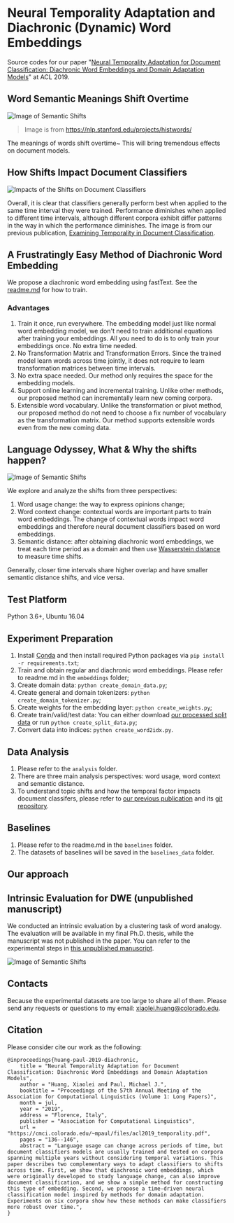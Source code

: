 # Neural Temporality Adaptation and Diachronic (Dynamic) Word Embeddings
Source codes for our paper "[Neural Temporality Adaptation for Document Classification: Diachronic Word Embeddings and Domain Adaptation Models](https://cmci.colorado.edu/~mpaul/files/acl2019_temporality.pdf)" at ACL 2019.

## Word Semantic Meanings Shift Overtime
![Image of Semantic Shifts](https://nlp.stanford.edu/projects/histwords/images/wordpaths.png)
> Image is from https://nlp.stanford.edu/projects/histwords/

The meanings of words shift overtime~ This will bring tremendous effects on document models.

## How Shifts Impact Document Classifiers
![Impacts of the Shifts on Document Classifiers](https://github.com/xiaoleihuang/Neural_Temporality_Adaptation/blob/master/git_images/impacts.png)

Overall, it is clear that classifiers generally perform best when applied to the same time interval they were trained. Performance diminishes when applied to different time intervals, although different corpora exhibit differ patterns in the way in which the performance diminishes. The image is from our previous publication, [Examining Temporality in Document Classification](https://aclweb.org/anthology/papers/P/P18/P18-2110/).

## A Frustratingly Easy Method of Diachronic Word Embedding
We propose a diachronic word embedding using fastText. See the [readme.md](https://github.com/xiaoleihuang/Neural_Temporality_Adaptation/blob/master/embeddings/readme.md) for how to train.

### Advantages
1. Train it once, run everywhere. The embedding model just like normal word embedding model, we don't need to train additional equations after training your embeddings. All you need to do is to only train your embeddings once. No extra time needed.
2. No Transformation Matrix and Transformation Errors. Since the trained model learn words across time jointly, it does not require to learn transformation matrices between time intervals.
3. No extra space needed. Our method only requires the space for the embedding models.
4. Support online learning and incremental training. Unlike other methods, our proposed method can incrementally learn new coming corpora.
5. Extensible word vocabulary. Unlike the transformation or pivot method, our proposed method do not need to choose a fix number of vocabulary as the transformation matrix. Our method supports extensible words even from the new coming data.



## Language Odyssey, What & Why the shifts happen?
![Image of Semantic Shifts](https://github.com/xiaoleihuang/Neural_Temporality_Adaptation/blob/master/git_images/shifts.png)

We explore and analyze the shifts from three perspectives:
1. Word usage change: the way to express opinions change;
2. Word context change: contextual words are important parts to train word embeddings. The change of contextual words impact word embeddings and therefore neural document classifiers based on word embeddings.
3. Semantic distance: after obtaining diachronic word embeddings, we treat each time period as a domain and then use [Wasserstein distance](https://docs.scipy.org/doc/scipy/reference/generated/scipy.stats.wasserstein_distance.html) to measure time shifts.

Generally, closer time intervals share higher overlap and have smaller semantic distance shifts, and vice versa.

## Test Platform
Python 3.6+, Ubuntu 16.04

## Experiment Preparation
  1. Install [Conda](https://www.anaconda.com/distribution/) and then install required Python packages via `pip install -r requirements.txt`;
  2. Train and obtain regular and diachronic word embeddings. Please refer to readme.md in the `embeddings` folder;
  3. Create domain data: `python create_domain_data.py`;
  4. Create general and domain tokenizers: `python create_domain_tokenizer.py`;
  5. Create weights for the embedding layer: `python create_weights.py`;
  6. Create train/valid/test data: You can either download [our processed split data](https://drive.google.com/open?id=1JakAO-sN-VfR4UY5XFqu3Dbs8x-1fN6E) or run `python create_split_data.py`;
  7. Convert data into indices: `python create_word2idx.py`.

## Data Analysis
  1. Please refer to the `analysis` folder.
  2. There are three main analysis perspectives: word usage, word context and semantic distance.
  3. To understand topic shifts and how the temporal factor impacts document classifers, please refer to [our previous publication](https://www.aclweb.org/anthology/P18-2110.pdf) and its [git repository](https://github.com/xiaoleihuang/Domain_Adaptation_ACL2018).

## Baselines
  1. Please refer to the readme.md in the `baselines` folder.
  2. The datasets of baselines will be saved in the `baselines_data` folder.

## Our approach

## Intrinsic Evaluation for DWE (unpublished manuscript)
We conducted an intrinsic evaluation by a clustering task of word analogy.
The evaluation will be available in my final Ph.D. thesis, while the manuscript was not published in the paper.
You can refer to the experimental steps in [this unpublished manuscript](https://github.com/xiaoleihuang/Neural_Temporality_Adaptation/blob/master/git_images/dwe_eval.pdf).

![Image of Semantic Shifts](https://github.com/xiaoleihuang/Neural_Temporality_Adaptation/blob/master/git_images/dwe_eval.png)


## Contacts
Because the experimental datasets are too large to share all of them. Please send any requests or questions to my email: [xiaolei.huang@colorado.edu](xiaolei.huang@colorado.edu).

## Citation
Please consider cite our work as the following:
```
@inproceedings{huang-paul-2019-diachronic,
    title = "Neural Temporality Adaptation for Document Classification: Diachronic Word Embeddings and Domain Adaptation Models",
    author = "Huang, Xiaolei and Paul, Michael J.",
    booktitle = "Proceedings of the 57th Annual Meeting of the Association for Computational Linguistics (Volume 1: Long Papers)",
    month = jul,
    year = "2019",
    address = "Florence, Italy",
    publisher = "Association for Computational Linguistics",
    url = "https://cmci.colorado.edu/~mpaul/files/acl2019_temporality.pdf",
    pages = "136--146",
    abstract = "Language usage can change across periods of time, but document classifiers models are usually trained and tested on corpora spanning multiple years without considering temporal variations. This paper describes two complementary ways to adapt classifiers to shifts across time. First, we show that diachronic word embeddings, which were originally developed to study language change, can also improve document classification, and we show a simple method for constructing this type of embedding. Second, we propose a time-driven neural classification model inspired by methods for domain adaptation. Experiments on six corpora show how these methods can make classifiers more robust over time.",
}
```

